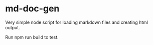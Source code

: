 # md-doc-gen
Very simple node script for loading markdown files and creating html output.

Run npm run build to test.